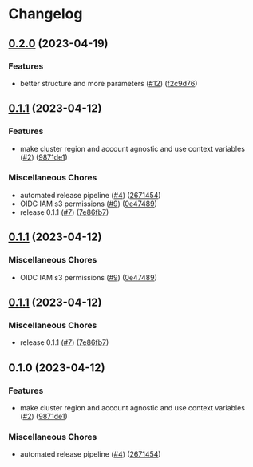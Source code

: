 # Changelog

## [0.2.0](https://github.com/garden-io/dev-cluster/compare/v0.1.1...v0.2.0) (2023-04-19)


### Features

* better structure and more parameters ([#12](https://github.com/garden-io/dev-cluster/issues/12)) ([f2c9d76](https://github.com/garden-io/dev-cluster/commit/f2c9d7696a7b0a583a65cfcbb31ca8ecf7f11ae2))

## [0.1.1](https://github.com/garden-io/dev-cluster/compare/v0.1.1...v0.1.1) (2023-04-12)


### Features

* make cluster region and account agnostic and use context variables ([#2](https://github.com/garden-io/dev-cluster/issues/2)) ([9871de1](https://github.com/garden-io/dev-cluster/commit/9871de140c3f7038795f3a881d36f75a58e1b54a))


### Miscellaneous Chores

* automated release pipeline ([#4](https://github.com/garden-io/dev-cluster/issues/4)) ([2671454](https://github.com/garden-io/dev-cluster/commit/2671454818021b478ba46fb9eab2247ceaaa8ca1))
* OIDC IAM s3 permissions ([#9](https://github.com/garden-io/dev-cluster/issues/9)) ([0e47489](https://github.com/garden-io/dev-cluster/commit/0e4748994ea854711f9c2aa51a7666c15b332044))
* release 0.1.1 ([#7](https://github.com/garden-io/dev-cluster/issues/7)) ([7e86fb7](https://github.com/garden-io/dev-cluster/commit/7e86fb77023122641719aac21d3ab5c89832560d))

## [0.1.1](https://github.com/garden-io/dev-cluster/compare/v0.1.1...v0.1.1) (2023-04-12)


### Miscellaneous Chores

* OIDC IAM s3 permissions ([#9](https://github.com/garden-io/dev-cluster/issues/9)) ([0e47489](https://github.com/garden-io/dev-cluster/commit/0e4748994ea854711f9c2aa51a7666c15b332044))

## [0.1.1](https://github.com/garden-io/dev-cluster/compare/v0.1.0...v0.1.1) (2023-04-12)


### Miscellaneous Chores

* release 0.1.1 ([#7](https://github.com/garden-io/dev-cluster/issues/7)) ([7e86fb7](https://github.com/garden-io/dev-cluster/commit/7e86fb77023122641719aac21d3ab5c89832560d))

## 0.1.0 (2023-04-12)


### Features

* make cluster region and account agnostic and use context variables ([#2](https://github.com/garden-io/dev-cluster/issues/2)) ([9871de1](https://github.com/garden-io/dev-cluster/commit/9871de140c3f7038795f3a881d36f75a58e1b54a))


### Miscellaneous Chores

* automated release pipeline ([#4](https://github.com/garden-io/dev-cluster/issues/4)) ([2671454](https://github.com/garden-io/dev-cluster/commit/2671454818021b478ba46fb9eab2247ceaaa8ca1))

